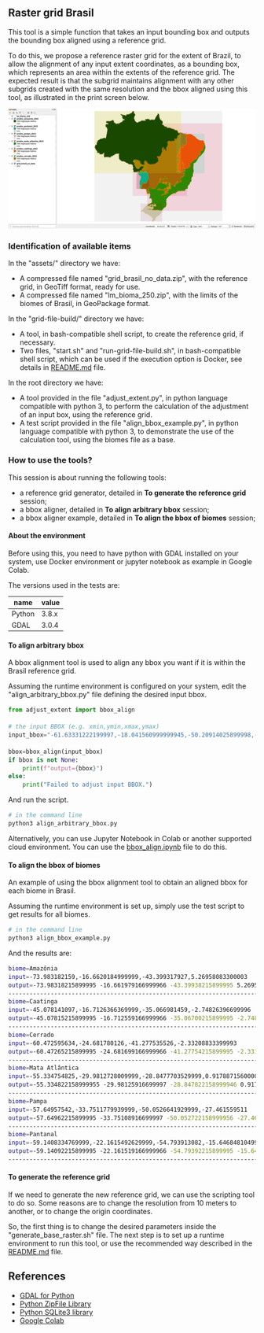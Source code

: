 ## Raster grid Brasil

This tool is a simple function that takes an input bounding box and outputs the bounding box aligned using a reference grid.

To do this, we propose a reference raster grid for the extent of Brazil, to allow the alignment of any input extent coordinates, as a bounding box, which represents an area within the extents of the reference grid. The expected result is that the subgrid maintains alignment with any other subgrids created with the same resolution and the bbox aligned using this tool, as illustrated in the print screen below.

![image](assets/grid-brasil-and-biomes.png)


### Identification of available items

In the "assets/" directory we have:

 - A compressed file named "grid_brasil_no_data.zip", with the reference grid, in GeoTiff format, ready for use.
 - A compressed file named "lm_bioma_250.zip", with the limits of the biomes of Brasil, in GeoPackage format.

In the "grid-file-build/" directory we have:

 - A tool, in bash-compatible shell script, to create the reference grid, if necessary.
 - Two files, "start.sh" and "run-grid-file-build.sh", in bash-compatible shell script, which can be used if the execution option is Docker, see details in [README.md](grid-file-build/README.md) file.

In the root directory we have:

 - A tool provided in the file "adjust_extent.py", in python language compatible with python 3, to perform the calculation of the adjustment of an input box, using the reference grid.
 - A test script provided in the file "align_bbox_example.py", in python language compatible with python 3, to demonstrate the use of the calculation tool, using the biomes file as a base.


### How to use the tools?

This session is about running the following tools:

 - a reference grid generator, detailed in **To generate the reference grid** session;
 - a bbox aligner, detailed in **To align arbitrary bbox** session;
 - a bbox aligner example, detailed in **To align the bbox of biomes** session;


#### About the environment


Before using this, you need to have python with GDAL installed on your system, use Docker environment or jupyter notebook as example in Google Colab.

The versions used in the tests are:

| name | value |
|------|-------|
| Python | 3.8.x |
| GDAL | 3.0.4 |


#### To align arbitrary bbox

A bbox alignment tool is used to align any bbox you want if it is within the Brasil reference grid.

Assuming the runtime environment is configured on your system, edit the "align_arbitrary_bbox.py" file defining the desired input bbox.

```py
from adjust_extent import bbox_align

# the input BBOX (e.g. xmin,ymin,xmax,ymax)
input_bbox="-61.63331222199997,-18.041560999999945,-50.20914025899998,-7.348087549999946" # Mato Grosso

bbox=bbox_align(input_bbox)
if bbox is not None:
    print(f"output={bbox}")
else:
    print("Failed to adjust input BBOX.")
```

And run the script.

```sh
# in the command line
python3 align_arbitrary_bbox.py
```

Alternatively, you can use Jupyter Notebook in Colab or another supported cloud environment. You can use the [bbox_align.ipynb](bbox_align.ipynb) file to do this.


#### To align the bbox of biomes

An example of using the bbox alignment tool to obtain an aligned bbox for each biome in Brasil.

Assuming the runtime environment is set up, simply use the test script to get results for all biomes.

```sh
# in the command line
python3 align_bbox_example.py
```

And the results are:

```sh
biome=Amazônia
input=-73.983182159,-16.6620184999999,-43.399317927,5.26958083300003
output=-73.98318215899995 -16.661979166999966 -43.39938215899995 5.269580833000035
----------------------------------------------------------------------------------------------------
biome=Caatinga
input=-45.078141097,-16.7126366369999,-35.066981459,-2.74826396699996
output=-45.07815215899995 -16.712559166999966 -35.06700215899995 -2.7482491669999654
----------------------------------------------------------------------------------------------------
biome=Cerrado
input=-60.472595634,-24.681780126,-41.277535526,-2.33208833399993
output=-60.47265215899995 -24.681699166999966 -41.27754215899995 -2.3319991669999656
----------------------------------------------------------------------------------------------------
biome=Mata Atlântica
input=-55.334754825,-29.9812728009999,-28.8477703529999,0.91788715600007
output=-55.334822158999955 -29.98125916699997 -28.847822158999946 0.9179008330000347
----------------------------------------------------------------------------------------------------
biome=Pampa
input=-57.64957542,-33.7511779939999,-50.0526641929999,-27.461559511
output=-57.64962215899995 -33.75108916699997 -50.052722158999956 -27.461529166999966
----------------------------------------------------------------------------------------------------
biome=Pantanal
input=-59.1408334769999,-22.1615492629999,-54.793913082,-15.6468481049999
output=-59.14092215899995 -22.161519166999966 -54.79392215899995 -15.646779166999966
----------------------------------------------------------------------------------------------------
```

#### To generate the reference grid

If we need to generate the new reference grid, we can use the scripting tool to do so. Some reasons are to change the resolution from 10 meters to another, or to change the origin coordinates.

So, the first thing is to change the desired parameters inside the "generate_base_raster.sh" file.
The next step is to set up a runtime environment to run this tool, or use the recommended way described in the [README.md](grid-file-build/README.md) file.


## References

 - [GDAL for Python](https://pypi.org/project/GDAL/)
 - [Python ZipFile Library](https://docs.python.org/3.10/library/zipfile.html)
 - [Python SQLite3 library](https://docs.python.org/3.10/library/sqlite3.html)
 - [Google Colab](https://colab.research.google.com/)